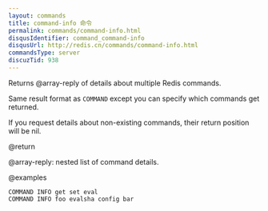```yaml
---
layout: commands
title: command-info 命令
permalink: commands/command-info.html
disqusIdentifier: command_command-info
disqusUrl: http://redis.cn/commands/command-info.html
commandsType: server
discuzTid: 938
---
```


Returns @array-reply of details about multiple Redis commands.

Same result format as `COMMAND` except you can specify which commands
get returned.

If you request details about non-existing commands, their return
position will be nil.


@return

@array-reply: nested list of command details.

@examples

```cli
COMMAND INFO get set eval
COMMAND INFO foo evalsha config bar
```
